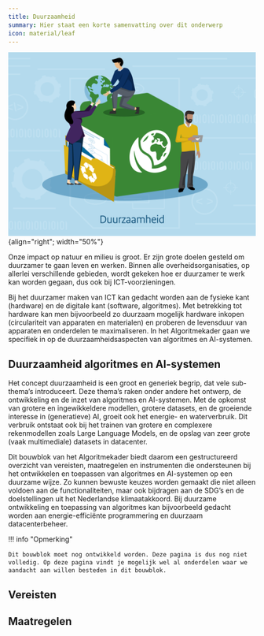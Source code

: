 ```yaml
---
title: Duurzaamheid
summary: Hier staat een korte samenvatting over dit onderwerp
icon: material/leaf
---
```


![duurzaamheid](../../afbeeldingen/bouwblokken/duurzaamheid.jpg "visuele weergave duurzaamheid"){align="right"; width="50%"}

Onze impact op natuur en milieu is groot. 
Er zijn grote doelen gesteld om duurzamer te gaan leven en werken. Binnen alle overheidsorganisaties, op allerlei verschillende gebieden, wordt gekeken hoe er duurzamer te werk kan worden gegaan, dus ook bij ICT-voorzieningen. 

Bij het duurzamer maken van ICT kan gedacht worden aan de fysieke kant (hardware) en de digitale kant (software, algoritmes).
Met betrekking tot hardware kan men bijvoorbeeld zo duurzaam mogelijk hardware inkopen (circulariteit van apparaten en materialen) en proberen de levensduur van apparaten en onderdelen te maximaliseren.
In het Algoritmekader gaan we specifiek in op de duurzaamheidsaspecten van algoritmes en AI-systemen. 

## Duurzaamheid algoritmes en AI-systemen 
Het concept duurzaamheid is een groot en generiek begrip, dat vele sub-thema’s introduceert. 
Deze thema’s raken onder andere het ontwerp, de ontwikkeling en de inzet van algoritmes en AI-systemen. 
Met de opkomst van grotere en ingewikkeldere modellen, grotere datasets, en de groeiende interesse in (generatieve) AI, groeit ook het energie- en waterverbruik.
Dit verbruik ontstaat ook bij het trainen van grotere en complexere rekenmodellen zoals Large Language Models, en de opslag van zeer grote (vaak multimediale) datasets in datacenter. 

Dit bouwblok van het Algoritmekader biedt daarom een gestructureerd overzicht van vereisten, maatregelen en instrumenten die ondersteunen bij het ontwikkelen en toepassen van algoritmes en AI-systemen op een duurzame wijze.
Zo kunnen bewuste keuzes worden gemaakt die niet alleen voldoen aan de functionaliteiten, maar ook bijdragen aan de SDG’s en de doelstellingen uit het Nederlandse klimaatakkoord. 
Bij duurzame ontwikkeling en toepassing van algoritmes kan bijvoorbeeld gedacht worden aan energie-efficiënte programmering en duurzaam datacenterbeheer. 

!!! info "Opmerking"

    Dit bouwblok moet nog ontwikkeld worden. Deze pagina is dus nog niet volledig. Op deze pagina vindt je mogelijk wel al onderdelen waar we aandacht aan willen besteden in dit bouwblok. 

## Vereisten

<!-- list_vereisten bouwblok/duurzaamheid -->


## Maatregelen

<!-- list_maatregelen bouwblok/duurzaamheid -->
